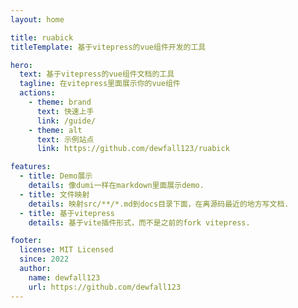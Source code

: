 ```yaml
---
layout: home

title: ruabick
titleTemplate: 基于vitepress的vue组件开发的工具

hero:
  text: 基于vitepress的vue组件文档的工具
  tagline: 在vitepress里面展示你的vue组件
  actions:
    - theme: brand
      text: 快速上手
      link: /guide/
    - theme: alt
      text: 示例站点
      link: https://github.com/dewfall123/ruabick

features:
  - title: Demo展示
    details: 像dumi一样在markdown里面展示demo.
  - title: 文件映射
    details: 映射src/**/*.md到docs目录下面，在离源码最近的地方写文档.
  - title: 基于vitepress
    details: 基于vite插件形式，而不是之前的fork vitepress.

footer:
  license: MIT Licensed
  since: 2022
  author:
    name: dewfall123
    url: https://github.com/dewfall123
---
```

